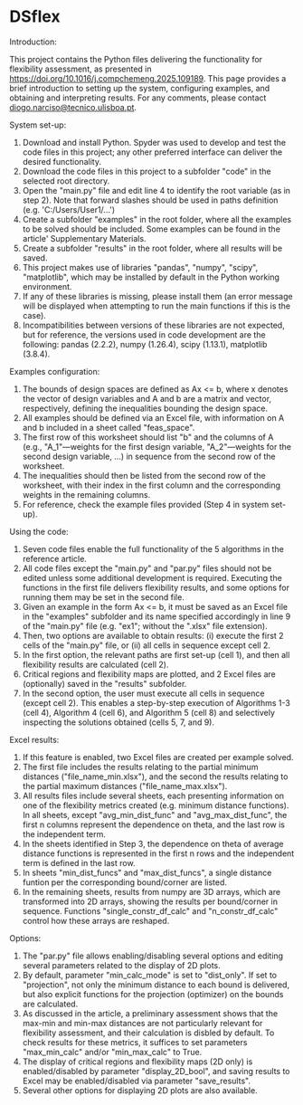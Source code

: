 # DSflex
Introduction:

This project contains the Python files delivering the functionality for flexibility assessment, as presented in https://doi.org/10.1016/j.compchemeng.2025.109189.
This page provides a brief introduction to setting up the system, configuring examples, and obtaining and interpreting results.
For any comments, please contact diogo.narciso@tecnico.ulisboa.pt.

System set-up:
1) Download and install Python. Spyder was used to develop and test the code files in this project; any other preferred interface can deliver the desired functionality.
2) Download the code files in this project to a subfolder "code" in the selected root directory.
3) Open the "main.py" file and edit line 4 to identify the root variable (as in step 2). Note that forward slashes should be used in paths definition (e.g. 'C:/Users/User1/...')
4) Create a subfolder "examples" in the root folder, where all the examples to be solved should be included. Some examples can be found in the article' Supplementary Materials.
5) Create a subfolder "results" in the root folder, where all results will be saved.
6) This project makes use of libraries "pandas", "numpy", "scipy", "matplotlib", which may be installed by default in the Python working environment.
7) If any of these libraries is missing, please install them (an error message will be displayed when attempting to run the main functions if this is the case).
8) Incompatibilities between versions of these libraries are not expected, but for reference, the versions used in code development are the following: pandas (2.2.2), numpy (1.26.4), scipy (1.13.1), matplotlib (3.8.4).

Examples configuration:
1) The bounds of design spaces are defined as Ax <= b, where x denotes the vector of design variables and A and b are a matrix and vector, respectively, defining the inequalities bounding the design space.
2) All examples should be defined via an Excel file, with information on A and b included in a sheet called "feas_space".
3) The first row of this worksheet should list "b" and the columns of A (e.g., "A_1"—weights for the first design variable, "A_2"—weights for the second design variable, ...) in sequence from the second row of the worksheet.
4) The inequalities should then be listed from the second row of the worksheet, with their index in the first column and the corresponding weights in the remaining columns.
5) For reference, check the example files provided (Step 4 in system set-up).

Using the code:
1) Seven code files enable the full functionality of the 5 algorithms in the reference article.
2) All code files except the "main.py" and "par.py" files should not be edited unless some additional development is required. Executing the functions in the first file delivers flexibility results, and some options for running them may be set in the second file.
3) Given an example in the form Ax <= b, it must be saved as an Excel file in the "examples" subfolder and its name specified accordingly in line 9 of the "main.py" file (e.g. "ex1"; without the ".xlsx" file extension).
4) Then, two options are available to obtain results: (i) execute the first 2 cells of the "main.py" file, or (ii) all cells in sequence except cell 2.
5) In the first option, the relevant paths are first set-up (cell 1), and then all flexibility results are calculated (cell 2).
6) Critical regions and flexibility maps are plotted, and 2 Excel files are (optionally) saved in the "results" subfolder.
7) In the second option, the user must execute all cells in sequence (except cell 2). This enables a step-by-step execution of Algorithms 1-3 (cell 4), Algorithm 4 (cell 6), and Algorithm 5 (cell 8) and selectively inspecting the solutions obtained (cells 5, 7, and 9).

Excel results:
1) If this feature is enabled, two Excel files are created per example solved.
2) The first file includes the results relating to the partial minimum distances ("file_name_min.xlsx"), and the second the results relating to the partial maximum distances ("file_name_max.xlsx").
3) All results files include several sheets, each presenting information on one of the flexibility metrics created (e.g. minimum distance functions). In all sheets, except "avg_min_dist_func" and "avg_max_dist_func", the first n columns represent the dependence on theta, and the last row is the independent term.
4) In the sheets identified in Step 3, the dependence on theta of average distance functions is represented in the first n rows and the independent term is defined in the last row.
5) In sheets "min_dist_funcs" and "max_dist_funcs", a single distance funtion per the corresponding bound/corner are listed.
6) In the remaining sheets, results from numpy are 3D arrays, which are transformed into 2D arrays, showing the results per bound/corner in sequence. Functions "single_constr_df_calc" and "n_constr_df_calc" control how these arrays are reshaped.

Options:
1) The "par.py" file allows enabling/disabling several options and editing several parameters related to the display of 2D plots.
2) By default, parameter "min_calc_mode" is set to "dist_only". If set to "projection", not only the minimum distance to each bound is delivered, but also explicit functions for the projection (optimizer) on the bounds are calculated.
3) As discussed in the article, a preliminary assessment shows that the max-min and min-max distances are not particularly relevant for flexibility assessment, and their calculation is disbled by default. To check results for these metrics, it suffices to set parameters "max_min_calc" and/or "min_max_calc" to True.
4) The display of critical regions and flexibility maps (2D only) is enabled/disabled by parameter "display_2D_bool", and saving results to Excel may be enabled/disabled via parameter "save_results".
5) Several other options for displaying 2D plots are also available.
